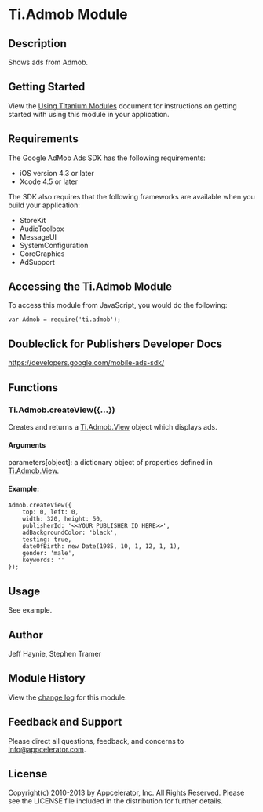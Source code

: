 # Ti.Admob Module

## Description

Shows ads from Admob.

## Getting Started

View the [Using Titanium Modules](http://docs.appcelerator.com/titanium/latest/#!/guide/Using_Titanium_Modules) document for instructions on getting
started with using this module in your application.

## Requirements

The Google AdMob Ads SDK has the following requirements:

* iOS version 4.3 or later
* Xcode 4.5 or later

The SDK also requires that the following frameworks are available when you build your application:

* StoreKit
* AudioToolbox
* MessageUI
* SystemConfiguration
* CoreGraphics
* AdSupport

## Accessing the Ti.Admob Module

To access this module from JavaScript, you would do the following:

	var Admob = require('ti.admob');

## Doubleclick for Publishers Developer Docs
<https://developers.google.com/mobile-ads-sdk/>

## Functions

### Ti.Admob.createView({...})

Creates and returns a [Ti.Admob.View][] object which displays ads.

#### Arguments

parameters[object]: a dictionary object of properties defined in [Ti.Admob.View][].

#### Example:

	Admob.createView({
	    top: 0, left: 0,
	    width: 320, height: 50,
	    publisherId: '<<YOUR PUBLISHER ID HERE>>',
	    adBackgroundColor: 'black',
	    testing: true,
	    dateOfBirth: new Date(1985, 10, 1, 12, 1, 1),
	    gender: 'male',
	    keywords: ''
	});

## Usage

See example.

## Author

Jeff Haynie, Stephen Tramer

## Module History

View the [change log](changelog.html) for this module.

## Feedback and Support

Please direct all questions, feedback, and concerns to [info@appcelerator.com](mailto:info@appcelerator.com?subject=iOS%20Admob%20Module).

## License

Copyright(c) 2010-2013 by Appcelerator, Inc. All Rights Reserved. Please see the LICENSE file included in the distribution for further details.

[Ti.Admob.View]: view.html